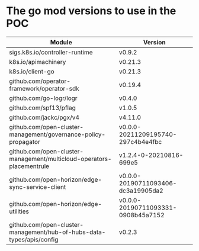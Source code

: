 # The go mod versions to use in the POC

| Module                                                          | Version                            |
| ----------------------------------------------------------------| ---------------------------------- |
| sigs.k8s.io/controller-runtime                                  | v0.9.2                             |
| k8s.io/apimachinery                                             | v0.21.3                            |
| k8s.io/client-go                                                | v0.21.3                            |
| github.com/operator-framework/operator-sdk                      | v0.19.4                            |
| github.com/go-logr/logr                                         | v0.4.0                             |
| github.com/spf13/pflag                                          | v1.0.5                             |
| github.com/jackc/pgx/v4                                         | v4.11.0                            |
| github.com/open-cluster-management/governance-policy-propagator | v0.0.0-20211209195740-297c4b4e4fbc |
| github.com/open-cluster-management/multicloud-operators-placementrule | v1.2.4-0-20210816-699e5      |
| github.com/open-horizon/edge-sync-service-client                | v0.0.0-20190711093406-dc3a19905da2 |
| github.com/open-horizon/edge-utilities                          | v0.0.0-20190711093331-0908b45a7152 |
| github.com/open-cluster-management/hub-of-hubs-data-types/apis/config | v0.2.3                       |
